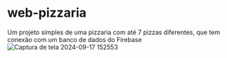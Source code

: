 # web-pizzaria

Um projeto simples de uma pizzaria com até 7 pizzas diferentes, que tem conexão com um banco de dados do Firebase
![Captura de tela 2024-09-17 152553](https://github.com/user-attachments/assets/90b25ebc-56ee-44b8-937c-10ae477e6e3a)
